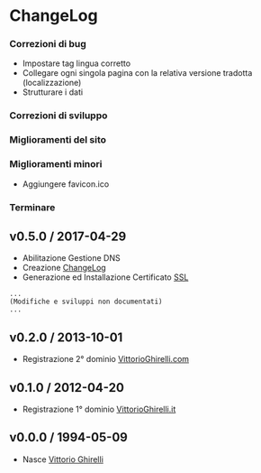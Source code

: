 # ChangeLog

### Correzioni di bug

  * Impostare tag lingua corretto
  * Collegare ogni singola pagina con la relativa versione tradotta (localizzazione)
  * Strutturare i dati

### Correzioni di sviluppo

### Miglioramenti del sito

### Miglioramenti minori

  * Aggiungere favicon.ico

### Terminare

## v0.5.0 / 2017-04-29

  * Abilitazione Gestione DNS
  * Creazione [ChangeLog](/index.md)
  * Generazione ed Installazione Certificato [SSL](https://www.VittorioGhirelli.it)

```
...
(Modifiche e sviluppi non documentati)
...
```

## v0.2.0 / 2013-10-01

  * Registrazione 2° dominio [VittorioGhirelli.com](http://www.VittorioGhirelli.com)

## v0.1.0 / 2012-04-20

  * Registrazione 1° dominio [VittorioGhirelli.it](https://www.VittorioGhirelli.it)

## v0.0.0 / 1994-05-09

  * Nasce [Vittorio Ghirelli](https://it.wikipedia.org/wiki/Vittorio_Ghirelli)
